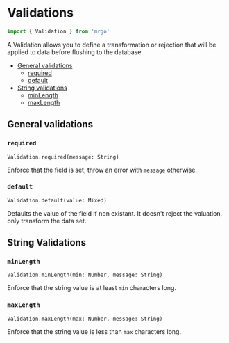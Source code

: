 # Validations

```js
import { Validation } from 'mrgo'
```

A Validation allows you to define a transformation or rejection that will be applied to data before flushing to the database.

- [General validations](#general-validations)
    - [required](#required)
    - [default](#default)
- [String validations](#string-validations)
    - [minLength](#minlength)
    - [maxLength](#maxlength)

## General validations

### `required`
`Validation.required(message: String)`

Enforce that the field is set, throw an error with `message` otherwise.

### `default`
`Validation.default(value: Mixed)`

Defaults the value of the field if non existant. It doesn't reject the valuation, only transform the data set.

## String Validations

### `minLength`
`Validation.minLength(min: Number, message: String)`

Enforce that the string value is at least `min` characters long.

### `maxLength`
`Validation.maxLength(max: Number, message: String)`

Enforce that the string value is less than `max` characters long.
